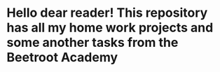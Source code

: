 # Hello dear reader! This repository has all my home work projects and some another tasks from the Beetroot Academy
